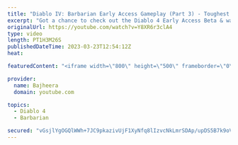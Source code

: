 ```yaml
---
title: "Diablo IV: Barbarian Early Access Gameplay (Part 3) - Toughest Monsters & Best Build Yet!"
excerpt: "Got a chance to check out the Diablo 4 Early Access Beta & wanted to share my first look at the game along with some epic ..."
originalUrl: https://youtube.com/watch?v=Y8XR6r3clA4
type: video
length: PT1H3M26S
publishedDateTime: 2023-03-23T12:54:12Z
heat: 

featuredContent: "<iframe width=\"800\" height=\"500\" frameborder=\"0\" src=\"https://www.youtube.com/embed/Y8XR6r3clA4\" allow=\"accelerometer; autoplay; encrypted-media; gyroscope; picture-in-picture\" allowfullscreen></iframe>"

provider:
  name: Bajheera
  domain: youtube.com

topics:
  - Diablo 4
  - Barbarian

secured: "vGsjlYgOGQlWWh+7JC9pkazivUjF1XyNfq8lIzvcNkLmrSDAp/upDS5B7k9oVNCjMZ9G+3LRr7t05PVvNarKfqFiqV/2sFdMiLnpIf3vhsT0Z20LHVpMFId+r3yv/q8u1dY0emAr2eXTVq2rqBpkcB/xN1cllAPH9nd7A0CglpDjRHDOF3YHmA1ASRRt0xaEwiCbj7A6PEDKA8RFE1PvBuiSYA0YpEEQlaUyTQwqBKhMuLVwyZS5+5C6LMVuXCRT4xf1OPia8mgP6+D8e1hj6VFqAFBwqzHvYX8YJDLwVK9tOxdVOdLs8pGDKXd0mRJSTbl4oCCBSKCpgr8yw0YXopavLlCDKXzrvT3/KELF65i1Or7qpKXJq8lniSifQeJJ5c0zpYDhwZs+MGJKMctiyiNiZrQwRdZYoL/ud2J/Zu4=;UB7dA5DTdWKu07whcPZt6w=="
---
```


